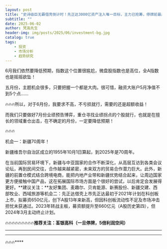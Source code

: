 ```yaml
---
layout: post
title: "史诗级巨无霸借壳倒计时！先正达3000亿资产注入唯一目标，主力已抢筹，停牌前最后一击"
subtitle: ""
date: 2025-06-02
author: 梵高先生
header-img: img/posts/2025/06/investment-bg.jpg
catalog: true
tags:
    - 投资
    - 市场分析
    - 趋势研究
---
```


6月我们依然要降低预期，指数这个位置很尴尬，微盘股指数也是高位，全A指数也是摇摇欲坠！

五月份，主题机会很多，只要把握一个都是大肉。很可惜，融资大账户5月净值不到5个点……

🔥🔥🔥所以，对于6月份，我要求不高，不亏损就行，需要的还是超额收益！

而我们只要做好7月份业绩预告博弈，重仓寻找业绩拐点的个股就行，也就是在擅长的领域重仓出击，在不确定的月份，一定要降低预期！

🔥🔥🔥

机会一：新疆70周年！

新疆维吾尔自治区成立的1955年10月1日算起，到2025年是70周年。

在当前国际贸易环境下，新疆与中亚国家的合作不断深化，从高层互访到各类会议论坛，再到民间交往，合作越来越紧密，未来双方的贸易合作潜力巨大。此外，新疆的前置仓模式结合跨境电商，能把内地产业带和新疆优势结合起来，让周边国家更方便接触中国产品，这在拓展国际市场方面是个很好的尝试，以后肯定会发展得更好。**建议关注：**友好集团、麦趣尔、贝肯能源、新赛股份、新疆交建、西部牧业、西域旅游等机会二：先正达借壳上市先正达最初于2021年计划在科创板上市，拟募资650亿元，创下A股13年来新高，但因科创板流动性不足及市场冲击担忧未获通过。2023年转战主板，募资额提升至660亿元（A股历史第四），但2024年3月主动终止计划。

🔥🔥🔥🔥🔥🔥🔥🔥🔥**推荐关注：荃银高科（一旦停牌，5倍利润空间）**

****

****

🔥🔥🔥****